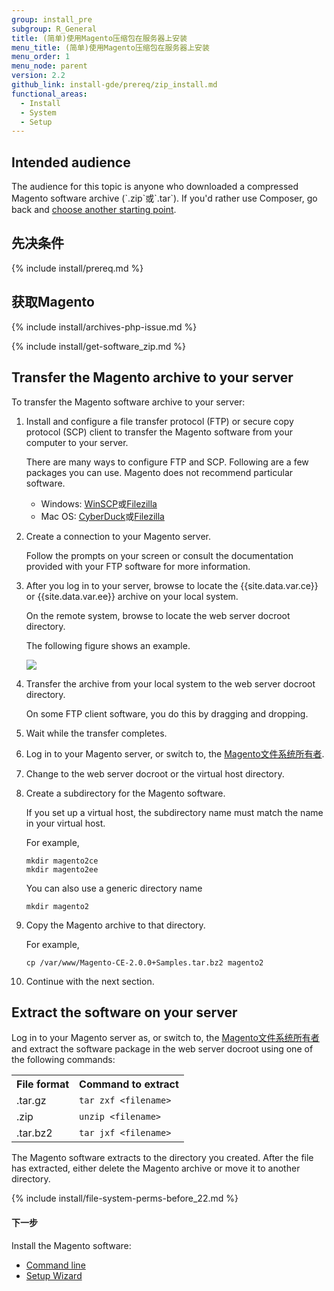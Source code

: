 ```yaml
---
group: install_pre
subgroup: R_General
title: (简单)使用Magento压缩包在服务器上安装
menu_title: (简单)使用Magento压缩包在服务器上安装
menu_order: 1
menu_node: parent
version: 2.2
github_link: install-gde/prereq/zip_install.md
functional_areas:
  - Install
  - System
  - Setup
---
```


<h2 id="integrator-aud">Intended audience</h2>
The audience for this topic is anyone who downloaded a compressed Magento software archive (`.zip`或`.tar`). If you'd rather use Composer, go back and <a href="{{ page.baseurl }}/install-gde/bk-install-guide.html">choose another starting point</a>.

## 先决条件

{% include install/prereq.md %}

## 获取Magento

{% include install/archives-php-issue.md %}

{% include install/get-software_zip.md %}

<h2 id="zip-transfer">Transfer the Magento archive to your server</h2>
To transfer the Magento software archive to your server:

1.	Install and configure a file transfer protocol (FTP) or secure copy protocol (SCP) client to transfer the Magento software from your computer to your server.

	There are many ways to configure FTP and SCP. Following are a few packages you can use. Magento does not recommend particular software.

	*	Windows: <a href="https://winscp.net/eng/download.php" target="\_blank">WinSCP</a>或<a href="https://filezilla-project.org/download.php" target="\_blank">Filezilla</a>
	*	Mac OS: <a href="https://cyberduck.io/?l=en" target="\_blank">CyberDuck</a>或<a href="https://filezilla-project.org/download.php" target="\_blank">Filezilla</a>

2.	Create a connection to your Magento server.

	Follow the prompts on your screen or consult the documentation provided with your FTP software for more information.

3.	After you log in to your server, browse to locate the {{site.data.var.ce}} or {{site.data.var.ee}} archive on your local system.

	On the remote system, browse to locate the web server docroot directory.

	The following figure shows an example.

	<img src="{{ site.baseurl }}/common/images/install-merch_ftp-transfer.png">

4.	Transfer the archive from your local system to the web server docroot directory.

	On some FTP client software, you do this by dragging and dropping.
5.	Wait while the transfer completes.
6.	Log in to your Magento server, or switch to, the <a href="{{ page.baseurl }}/install-gde/prereq/file-sys-perms-over.html">Magento文件系统所有者</a>.
7.	Change to the web server docroot or the virtual host directory.
7.	Create a subdirectory for the Magento software.

	If you set up a virtual host, the subdirectory name must match the name in your virtual host.

	For example,

		mkdir magento2ce
		mkdir magento2ee

	You can also use a generic directory name

		mkdir magento2

7.	Copy the Magento archive to that directory.

	For example,

		cp /var/www/Magento-CE-2.0.0+Samples.tar.bz2 magento2

8.	Continue with the next section.

<h2 id="zip-extract">Extract the software on your server</h2>
Log in to your Magento server as, or switch to, the <a href="{{ page.baseurl }}/install-gde/prereq/file-sys-perms-over.html">Magento文件系统所有者</a> and extract the software package in the web server docroot using one of the following commands:

<table>
<tbody>
<tr>
	<th>File format</th>
	<th>Command to extract</th>
</tr>
<tr>
	<td>.tar.gz</td>
	<td><code>tar zxf &lt;filename></code></td>
</tr>
<tr>
	<td>.zip</td>
	<td><code>unzip &lt;filename></code></td>
</tr>
<tr>
	<td>.tar.bz2</td>
	<td><code>tar jxf &lt;filename></code></td>
</tr>
</tbody>
</table>

The Magento software extracts to the directory you created. After the file has extracted, either delete the Magento archive or move it to another directory.

{% include install/file-system-perms-before_22.md %}

#### 下一步
Install the Magento software:

*	<a href="{{ page.baseurl }}/install-gde/install/cli/install-cli.html">Command line</a>
*	<a href="{{ page.baseurl }}/install-gde/install/web/install-web.html">Setup Wizard</a>
